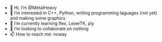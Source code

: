 - 👋 Hi, I’m @MetalHeavy
- 👀 I’m interested in C++, Python, writing programming laguages (not yet) and making some graphics
- 🌱 I’m currently learning flex, LexerTK, ply
- 💞️ I’m looking to collaborate on nothing
- 📫 How to reach me: noway

<!---
MetalHeavy/MetalHeavy is a ✨ special ✨ repository because its `README.md` (this file) appears on your GitHub profile.
You can click the Preview link to take a look at your changes.
--->
